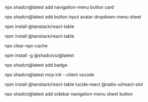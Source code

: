 npx shadcn@latest add navigation-menu button card

npx shadcn@latest add button input avatar dropdown-menu sheet

npm install @tanstack/react-table



npm install @tanstack/react-table

npx clear-npx-cache

npm install -g @shadcn/ui@latest


npx shadcn@latest add badge


npx shadcn@latest mcp init --client vscode

npm install @tanstack/react-table lucide-react @radix-ui/react-slot

npx shadcn@latest add sidebar navigation-menu sheet button